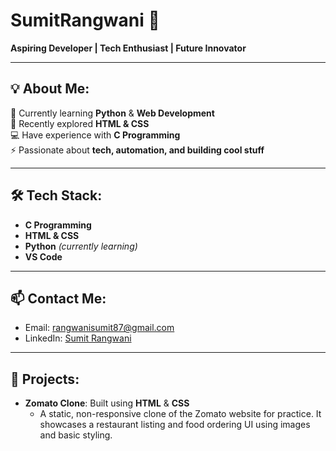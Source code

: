 # SumitRangwani 👋

**Aspiring Developer | Tech Enthusiast | Future Innovator**  

---

## 💡 About Me:
🚀 Currently learning **Python** & **Web Development**  
🎨 Recently explored **HTML & CSS**  
💻 Have experience with **C Programming**  
⚡ Passionate about **tech, automation, and building cool stuff**  

---

## 🛠 Tech Stack:
- **C Programming**  
- **HTML & CSS**  
- **Python** *(currently learning)*  
- **VS Code**  

---

## 📫 Contact Me:
- Email: [rangwanisumit87@gmail.com](mailto:rangwanisumit87@gmail.com)  
- LinkedIn: [Sumit Rangwani](https://www.linkedin.com/in/sumit-rangwani-284270332)  

---

## 🚀 Projects:
- **Zomato Clone**: Built using **HTML** & **CSS**  
  - A static, non-responsive clone of the Zomato website for practice. It showcases a restaurant listing and food ordering UI using images and basic styling.
